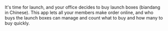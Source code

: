 It's time for launch, and your office decides to buy launch boxes (biandang in Chinese).
This app lets all your members make order online, and who buys the launch boxes can manage and count what to buy and how many to buy quickly.
